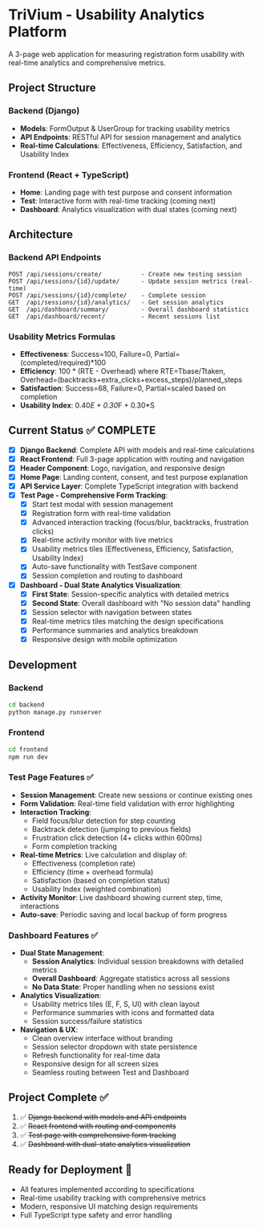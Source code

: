 # TriVium - Usability Analytics Platform

A 3-page web application for measuring registration form usability with real-time analytics and comprehensive metrics.

## Project Structure

### Backend (Django)
- **Models**: FormOutput & UserGroup for tracking usability metrics
- **API Endpoints**: RESTful API for session management and analytics
- **Real-time Calculations**: Effectiveness, Efficiency, Satisfaction, and Usability Index

### Frontend (React + TypeScript)
- **Home**: Landing page with test purpose and consent information
- **Test**: Interactive form with real-time tracking (coming next)
- **Dashboard**: Analytics visualization with dual states (coming next)

## Architecture

### Backend API Endpoints
```
POST /api/sessions/create/           - Create new testing session
POST /api/sessions/{id}/update/      - Update session metrics (real-time)
POST /api/sessions/{id}/complete/    - Complete session
GET  /api/sessions/{id}/analytics/   - Get session analytics
GET  /api/dashboard/summary/         - Overall dashboard statistics
GET  /api/dashboard/recent/          - Recent sessions list
```

### Usability Metrics Formulas
- **Effectiveness**: Success=100, Failure=0, Partial=(completed/required)*100
- **Efficiency**: 100 * (RTE - Overhead) where RTE=Tbase/Ttaken, Overhead=(backtracks+extra_clicks+excess_steps)/planned_steps
- **Satisfaction**: Success=68, Failure=0, Partial=scaled based on completion
- **Usability Index**: 0.40*E + 0.30*F + 0.30*S

## Current Status ✅ COMPLETE
- [x] **Django Backend**: Complete API with models and real-time calculations
- [x] **React Frontend**: Full 3-page application with routing and navigation
- [x] **Header Component**: Logo, navigation, and responsive design
- [x] **Home Page**: Landing content, consent, and test purpose explanation
- [x] **API Service Layer**: Complete TypeScript integration with backend
- [x] **Test Page - Comprehensive Form Tracking**:
  - [x] Start test modal with session management
  - [x] Registration form with real-time validation
  - [x] Advanced interaction tracking (focus/blur, backtracks, frustration clicks)
  - [x] Real-time activity monitor with live metrics
  - [x] Usability metrics tiles (Effectiveness, Efficiency, Satisfaction, Usability Index)
  - [x] Auto-save functionality with TestSave component
  - [x] Session completion and routing to dashboard
- [x] **Dashboard - Dual State Analytics Visualization**:
  - [x] **First State**: Session-specific analytics with detailed metrics
  - [x] **Second State**: Overall dashboard with "No session data" handling
  - [x] Session selector with navigation between states
  - [x] Real-time metrics tiles matching the design specifications
  - [x] Performance summaries and analytics breakdown
  - [x] Responsive design with mobile optimization

## Development

### Backend
```bash
cd backend
python manage.py runserver
```

### Frontend
```bash
cd frontend
npm run dev
```

### Test Page Features ✅
- **Session Management**: Create new sessions or continue existing ones
- **Form Validation**: Real-time field validation with error highlighting
- **Interaction Tracking**:
  - Field focus/blur detection for step counting
  - Backtrack detection (jumping to previous fields)
  - Frustration click detection (4+ clicks within 600ms)
  - Form completion tracking
- **Real-time Metrics**: Live calculation and display of:
  - Effectiveness (completion rate)
  - Efficiency (time + overhead formula)
  - Satisfaction (based on completion status)
  - Usability Index (weighted combination)
- **Activity Monitor**: Live dashboard showing current step, time, interactions
- **Auto-save**: Periodic saving and local backup of form progress

### Dashboard Features ✅
- **Dual State Management**:
  - **Session Analytics**: Individual session breakdowns with detailed metrics
  - **Overall Dashboard**: Aggregate statistics across all sessions
  - **No Data State**: Proper handling when no sessions exist
- **Analytics Visualization**:
  - Usability metrics tiles (E, F, S, UI) with clean layout
  - Performance summaries with icons and formatted data
  - Session success/failure statistics
- **Navigation & UX**:
  - Clean overview interface without branding
  - Session selector dropdown with state persistence
  - Refresh functionality for real-time data
  - Responsive design for all screen sizes
  - Seamless routing between Test and Dashboard

## Project Complete ✅
1. ✅ ~~Django backend with models and API endpoints~~
2. ✅ ~~React frontend with routing and components~~
3. ✅ ~~Test page with comprehensive form tracking~~
4. ✅ ~~Dashboard with dual-state analytics visualization~~

## Ready for Deployment 🚀
- All features implemented according to specifications
- Real-time usability tracking with comprehensive metrics
- Modern, responsive UI matching design requirements
- Full TypeScript type safety and error handling
